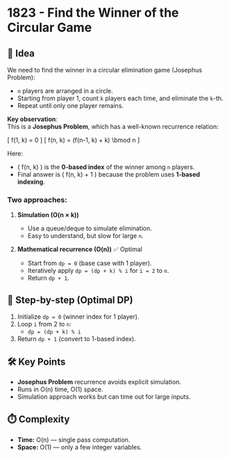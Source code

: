 # 1823 - Find the Winner of the Circular Game

## 🧠 Idea

We need to find the winner in a circular elimination game (Josephus Problem):  
- `n` players are arranged in a circle.
- Starting from player 1, count `k` players each time, and eliminate the `k`-th.
- Repeat until only one player remains.

**Key observation**:  
This is a **Josephus Problem**, which has a well-known recurrence relation:

\[
f(1, k) = 0
\]
\[
f(n, k) = (f(n-1, k) + k) \bmod n
\]

Here:
- \( f(n, k) \) is the **0-based index** of the winner among `n` players.
- Final answer is \( f(n, k) + 1 \) because the problem uses **1-based indexing**.

### Two approaches:
1. **Simulation (O(n × k))**  
   - Use a queue/deque to simulate elimination.
   - Easy to understand, but slow for large `n`.

2. **Mathematical recurrence (O(n))** ✅ Optimal  
   - Start from `dp = 0` (base case with 1 player).
   - Iteratively apply `dp = (dp + k) % i` for `i = 2` to `n`.
   - Return `dp + 1`.

## 🔁 Step-by-step (Optimal DP)

1. Initialize `dp = 0` (winner index for 1 player).
2. Loop `i` from 2 to `n`:
   - `dp = (dp + k) % i`
3. Return `dp + 1` (convert to 1-based index).

## 🛠️ Key Points

- **Josephus Problem** recurrence avoids explicit simulation.
- Runs in O(n) time, O(1) space.
- Simulation approach works but can time out for large inputs.

## ⏱️ Complexity

- **Time:** O(n) — single pass computation.
- **Space:** O(1) — only a few integer variables.
